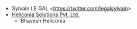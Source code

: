 - Sylvain LE GAL \<<https://twitter.com/legalsylvain>\>
- [Heliconia Solutions Pvt. Ltd.](https://www.heliconia.io)
  - Bhavesh Heliconia

